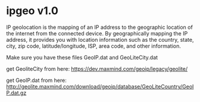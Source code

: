 # ipgeo v1.0

IP geolocation is the mapping of an IP address to the geographic location of the internet from the connected device. By geographically mapping the IP address, it provides you with location information such as the country, state, city, zip code, latitude/longitude, ISP, area code, and other information.

Make sure you have these files GeoIP.dat and GeoLiteCity.dat

get GeoliteCity from here: https://dev.maxmind.com/geoip/legacy/geolite/

get GeoIP.dat from here: http://geolite.maxmind.com/download/geoip/database/GeoLiteCountry/GeoIP.dat.gz





